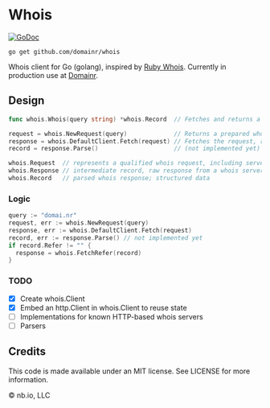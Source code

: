 # Whois

[![GoDoc](http://img.shields.io/badge/docs-GoDoc-blue.svg)](https://godoc.org/github.com/domainr/whois)

`go get github.com/domainr/whois`

Whois client for Go (golang), inspired by [Ruby Whois](https://github.com/weppos/whois). Currently in production use at [Domainr](https://domainr.com).

## Design

```go
func whois.Whois(query string) *whois.Record  // Fetches and returns a fully-parsed whois.Record

request = whois.NewRequest(query)             // Returns a prepared whois.Request
response = whois.DefaultClient.Fetch(request) // Fetches the request, returns a whois.Response
record = response.Parse()                     // (not implemented yet) Parses the response, returns a whois.Record

whois.Request  // represents a qualified whois request, including server, URL, and request body
whois.Response // intermediate record, raw response from a whois server for a given query
whois.Record   // parsed whois response; structured data
```

### Logic

```go
query := "domai.nr"
request, err := whois.NewRequest(query)
response, err := whois.DefaultClient.Fetch(request)
record, err := response.Parse() // not implemented yet
if record.Refer != "" {
  response = whois.FetchRefer(record)
}
```

### TODO

- [X] Create whois.Client
- [X] Embed an http.Client in whois.Client to reuse state
- [ ] Implementations for known HTTP-based whois servers
- [ ] Parsers

## Credits

This code is made available under an MIT license. See LICENSE for more information.

© nb.io, LLC
